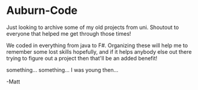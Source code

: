 # Auburn-Code

Just looking to archive some of my old projects from uni. Shoutout to everyone that helped me get through those times!

We coded in everything from java to F#. Organizing these will help me to remember some lost skills hopefully, and if it helps anybody else out there trying to figure out a project then that'll be an added benefit!

something... something... I was young then...

-Matt
